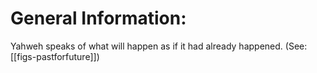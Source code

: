 # General Information:

Yahweh speaks of what will happen as if it had already happened. (See: [[figs-pastforfuture]])